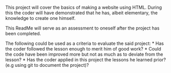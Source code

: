 This project will cover the basics of making a website using HTML.
During this the coder will have demonstrated that he has, albeit elementary, the knowledge to create one himself.

This ReadMe will serve as an assessment to oneself after the project has been completed.

The following could be used as a criteria to evaluate the said project:
    * Has the coder followed the lesson enough to merit him of good work?
    * Could the code have been improved more but not as much as to deviate from the lesson?
    * Has the coder applied in this project the lessons he learned prior? (e.g using git to document the project)?
